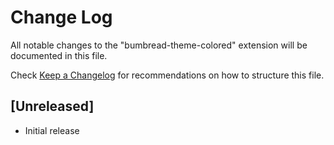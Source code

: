 # Change Log

All notable changes to the "bumbread-theme-colored" extension will be documented in this file.

Check [Keep a Changelog](http://keepachangelog.com/) for recommendations on how to structure this file.

## [Unreleased]

- Initial release
